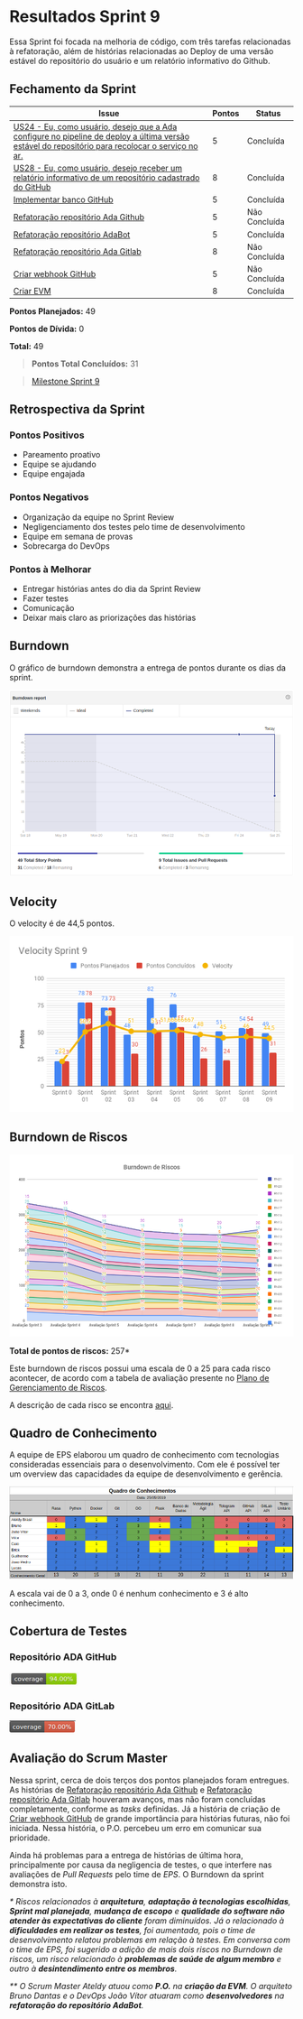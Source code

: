 # Resultados Sprint 9

Essa Sprint foi focada na melhoria de código, com três tarefas relacionadas à refatoração, além de histórias relacionadas ao Deploy de uma versão estável do repositório do usuário e um relatório informativo do Github.

## Fechamento da Sprint

| Issue | Pontos | Status |
| ----- | ------ | ------ |
| [US24 - Eu, como usuário, desejo que a Ada configure no pipeline de deploy a última versão estável do repositório para recolocar o serviço no ar.](https://github.com/fga-eps-mds/2019.1-ADA/issues/213)  | 5 | Concluída |
| [US28 - Eu, como usuário, desejo receber um relatório informativo de um repositório cadastrado do GitHub](https://github.com/fga-eps-mds/2019.1-ADA/issues/212) | 8 | Concluída |
| [Implementar banco GitHub](https://github.com/fga-eps-mds/2019.1-ADA/issues/208) | 5 |  Concluída |
| [Refatoração repositório Ada Github](https://github.com/fga-eps-mds/2019.1-ADA/issues/211) | 5 | Não Concluída |
| [Refatoração repositório AdaBot](https://github.com/fga-eps-mds/2019.1-ADA/issues/210) | 5 | Concluída |
| [Refatoração repositório Ada Gitlab](https://github.com/fga-eps-mds/2019.1-ADA/issues/209) | 8 | Não Concluída |
| [Criar webhook GitHub](https://github.com/fga-eps-mds/2019.1-ADA/issues/218) | 5 | Não Concluída |
| [Criar EVM](https://github.com/fga-eps-mds/2019.1-ADA/issues/215) | 8 | Concluída |

__Pontos Planejados:__ 49

__Pontos de Dívida:__ 0

__Total:__  49 

> __Pontos Total Concluídos:__ 31

> [Milestone Sprint 9](https://github.com/fga-eps-mds/2019.1-ADA/milestone/10)

## Retrospectiva da Sprint

### Pontos Positivos

* Pareamento proativo
* Equipe se ajudando
* Equipe engajada 

### Pontos Negativos

* Organização da equipe no Sprint Review
* Negligenciamento dos testes pelo time de desenvolvimento
* Equipe em semana de provas
* Sobrecarga do DevOps


### Pontos à Melhorar

* Entregar histórias antes do dia da Sprint Review
* Fazer testes
* Comunicação
* Deixar mais claro as priorizações das histórias


## Burndown

O gráfico de burndown demonstra a entrega de pontos durante os dias da sprint. 

![](../../assets/img/sprints/sprint9/burndown_sprint9.png)

## Velocity
O velocity é de 44,5 pontos.

![](../../assets/img/sprints/sprint9/velocity_sprint9.png)

## Burndown de Riscos

[![S6](../../assets/img/sprints/sprint9/burndown_de_riscos_sprint9.png "Clique para ver em detalhes")](https://docs.google.com/spreadsheets/d/1G8-T3FLlQzlU4nXsHyqAN90bHexrcHYGM2LAcBi4Ph0/edit#gid=0) 

__Total de pontos de riscos:__ 257*

Este burndown de riscos possui uma escala de 0 a 25 para cada risco acontecer, de acordo com a tabela de avaliação presente no [Plano de Gerenciamento de Riscos](https://fga-eps-mds.github.io/2019.1-ADA/#/docs/project/risk_management_plan?id=_53-avalia%c3%a7%c3%a3o-dos-riscos).

A descrição de cada risco se encontra [aqui](https://fga-eps-mds.github.io/2019.1-ADA/#/docs/project/risk_management_plan?id=_4-identifica%c3%a7%c3%a3o-dos-riscos).



## Quadro de Conhecimento

A equipe de EPS elaborou um quadro de conhecimento com tecnologias consideradas essenciais para o desenvolvimento. Com ele é possível ter um overview das capacidades da equipe de desenvolvimento e gerência. 

![Quadro de Conhecimento](../../assets/img/sprints/sprint9/quadro_de_conhecimentos_sprint9.png)

A escala vai de 0 a 3, onde 0 é nenhum conhecimento e 3 é alto conhecimento.

## Cobertura de Testes

### Repositório ADA GitHub

![Repositório ADA GitHub](../../assets/img/sprints/sprint9/cobertura_de_testes_github.png)

### Repositório ADA GitLab

![Repositório ADA GitLab](../../assets/img/sprints/sprint9/cobertura_de_testes_gitlab.png)

## Avaliação do Scrum Master

Nessa sprint, cerca de dois terços dos pontos planejados foram entregues. As histórias de [Refatoração repositório Ada Github](https://github.com/fga-eps-mds/2019.1-ADA/issues/211) e [Refatoração repositório Ada Gitlab](https://github.com/fga-eps-mds/2019.1-ADA/issues/209) houveram avanços, mas não foram concluídas completamente, conforme as _tasks_ definidas. Já a história de criação de [Criar webhook GitHub](https://github.com/fga-eps-mds/2019.1-ADA/issues/218) de grande importância para histórias futuras, não foi iniciada. Nessa história, o P.O. percebeu um erro em comunicar sua prioridade. 

Ainda há problemas para a entrega de histórias de última hora, principalmente por causa da negligencia de testes, o que interfere nas avaliações de _Pull Requests_ pelo time de _EPS_. O Burndown da sprint demonstra isto.

_\* Riscos relacionados à __arquitetura__, __adaptação à tecnologias escolhidas__, __Sprint mal planejada__, __mudança de escopo__ e __qualidade do software não atender às expectativas do cliente__ foram diminuídos. Já o relacionado à __dificuldades em realizar os testes__, foi aumentada, pois o time de desenvolvimento relatou problemas em relação à testes. Em conversa com o time de EPS, foi sugerido a adição de mais dois riscos no _Burndown de riscos_, um risco relacionado à __problemas de saúde de algum membro__ e outro à __desintendimento entre os membros__._

_\*\* O Scrum Master Ateldy atuou como __P.O.__ na __criação da EVM__.
O arquiteto Bruno Dantas e o DevOps João Vítor atuaram como __desenvolvedores__ na __refatoração do repositório AdaBot__._